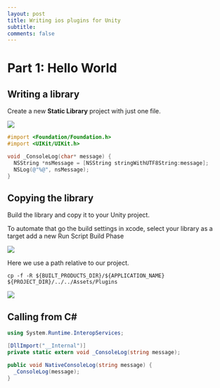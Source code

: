 ```yaml
---
layout: post
title: Writing ios plugins for Unity
subtitle: 
comments: false
---
```


# Part 1: Hello World

## Writing a library

Create a new **Static Library** project with just one file.

<img src="{{site.baseurl}}/assets/img/2020-11-20-writing-ios-plugins/writing-ios-plugins-001.png">

```objectivec
#import <Foundation/Foundation.h>
#import <UIKit/UIKit.h>

void _ConsoleLog(char* message) {
  NSString *nsMessage = [NSString stringWithUTF8String:message];
  NSLog(@"%@", nsMessage);
}
```

## Copying the library

Build the library and copy it to your Unity project.

To automate that go the build settings in xcode, select your library as a target add a new Run Script Build Phase

<img src="{{site.baseurl}}/assets/img/2020-11-20-writing-ios-plugins/writing-ios-plugins-002.png">

Here we use a path relative to our project.

```shell
cp -f -R ${BUILT_PRODUCTS_DIR}/${APPLICATION_NAME} ${PROJECT_DIR}/../../Assets/Plugins
```

<img src="{{site.baseurl}}/assets/img/2020-11-20-writing-ios-plugins/writing-ios-plugins-003.png">

## Calling from C#

```csharp
using System.Runtime.InteropServices;

[DllImport("__Internal")]
private static extern void _ConsoleLog(string message);

public void NativeConsoleLog(string message) {
  _ConsoleLog(message);
}
```

